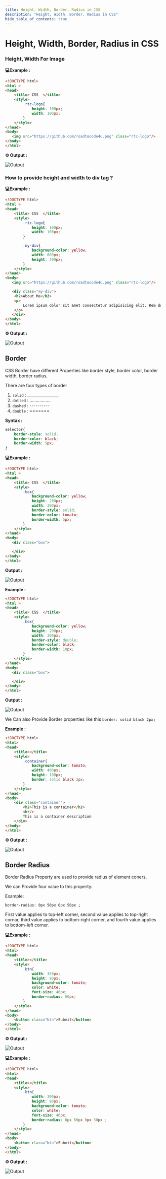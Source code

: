 ```yaml
---
title: Height, Width, Border, Radius in CSS 
description: "Height, Width, Border, Radius in CSS"
hide_table_of_contents: true
---
```

#  Height, Width, Border, Radius in CSS

### Height, Width For Image 

**💻Example :**
```html
<!DOCTYPE html>
<html >
<head>
    <title> CSS  </title>
    <style>
        .rtc-logo{
            height: 100px;
            width: 100px;
        }
    </style>
</head>
<body> 
   <img src="https://github.com/roadtocode4u.png" class="rtc-logo"/>
</body>
</html>
```
**⚙️ Output :**

![Output](output-1.png)

### How to provide height and width to div tag ?

**💻Example :**

```html
<!DOCTYPE html>
<html >
<head>
    <title> CSS  </title>
    <style>
        .rtc-logo{
            height: 100px;
            width: 100px;
        }

        .my-div{
            background-color: yellow;
            width: 600px;
            height: 300px;
        }
    </style>
</head>
<body> 
   <img src="https://github.com/roadtocode4u.png" class="rtc-logo"/>

   <div class="my-div">
    <h2>About Me</h2>
    <p>
        Lorem ipsum dolor sit amet consectetur adipisicing elit. Rem dolores ipsam perferendis corporis eveniet suscipit fuga sint?
    </p>
   </div>
</body>
</html>
```
**⚙️ Output :**

![Output](output-2.png)

## Border

CSS Border have different Properties like border style, border color, border width, border radius.

There are four types of border

1. ```solid``` : ________________
2. ```dotted``` : .................
3. ```dashed``` : ----------
4. ```double``` : =======

**Syntax :**

```css
selector{
    border-style: solid;
    border-color: black;
    border-width: 5px;
}
```

**💻Example :**
```html
<!DOCTYPE html>
<html >
<head>
    <title> CSS  </title>
    <style>
        .box{
            background-color: yellow;
            height: 200px;
            width: 300px;
            border-style: solid;
            border-color: tomato;
            border-width: 5px;
        }
    </style>
</head>
<body> 
   <div class="box">

   </div>
</body>
</html>
```
**Output :**

![Output](output-3.png)


**Example :**

```html
<!DOCTYPE html>
<html >
<head>
    <title> CSS  </title>
    <style>
        .box{
            background-color: yellow;
            height: 200px;
            width: 300px;
            border-style: double;
            border-color: black;
            border-width: 10px;
        }
    </style>
</head>
<body> 
   <div class="box">

   </div>
</body>
</html>
```
**Output :**

![Output](output-4.png)


 We Can also Provide Border properties like this ```border: solid black 2px;```

**Example :**

```html
<!DOCTYPE html>
<html>
<head>
    <title></title>
    <style>
        .container{
            background-color: tomato;
            width: 400px;
            height: 100px;
            border: solid black 2px;
        }
    </style>
</head>
<body>
    <div class="container">
        <h2>This is a container</h2>
        <br/>
        This is a container description
    </div>
</body>
</html>
```
**⚙️ Output :**

![Output](output-5.png)

## Border Radius

Border Radius Property are used to provide radius of element coners.

We can Provide four value to this property. 

Example: 

```border-radius: 0px 50px 0px 50px ;``` 

First value applies to top-left corner, second value applies to top-right cornar, third value applies to bottom-right corner, and fourth value applies to bottom-left corner.

**💻Example :**
```html
<!DOCTYPE html>
<html>
<head>
    <title></title>
    <style>
        .btn{
            width: 350px;
            height: 80px;
            background-color: tomato;
            color: white;
            font-size: 40px;
            border-radius: 50px;
        }
    </style>
</head>
<body>
    <button class="btn">Submit</button>
</body>
</html>
```
**⚙️ Output :**

![Output](output-6.png)

**💻Example :**
```html
<!DOCTYPE html>
<html>
<head>
    <title></title>
    <style>
        .btn{
            width: 300px;
            height: 80px;
            background-color: tomato;
            color: white;
            font-size: 40px;
            border-radius: 0px 50px 0px 50px ;
        }
    </style>
</head>
<body>
    <button class="btn">Submit</button>
</body>
</html>
```
**⚙️ Output :**

![Output](output-7.png)

